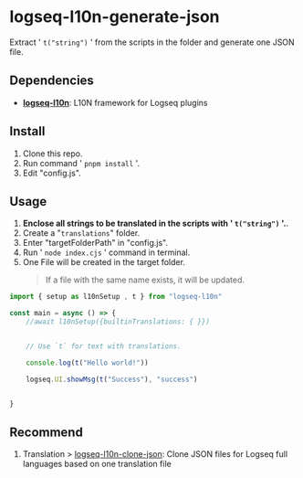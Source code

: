 # logseq-l10n-generate-json

Extract ' `t("string")` ' from the scripts in the folder and generate one JSON file.

## Dependencies

- **[logseq-l10n](https://github.com/sethyuan/logseq-l10n)**: L10N framework for Logseq plugins

## Install

1. Clone this repo.
1. Run command ' `pnpm install` '.
1. Edit "config.js".

## Usage

1. **Enclose all strings to be translated in the scripts with ' `t("string")` '.**.
1. Create a "`translations`" folder.
1. Enter "targetFolderPath" in "config.js".
1. Run ' `node index.cjs` ' command in terminal.
1. One File will be created in the target folder.
   > If a file with the same name exists, it will be updated.

```TypeScript
import { setup as l10nSetup , t } from "logseq-l10n"

const main = async () => {
    //await l10nSetup({builtinTranslations: { }})


    // Use `t` for text with translations.

    console.log(t("Hello world!"))

    logseq.UI.showMsg(t("Success"), "success")


}
```

## Recommend

1. Translation > [logseq-l10n-clone-json](https://github.com/YU000jp/logseq-l10n-clone-json): Clone JSON files for Logseq full languages based on one translation file